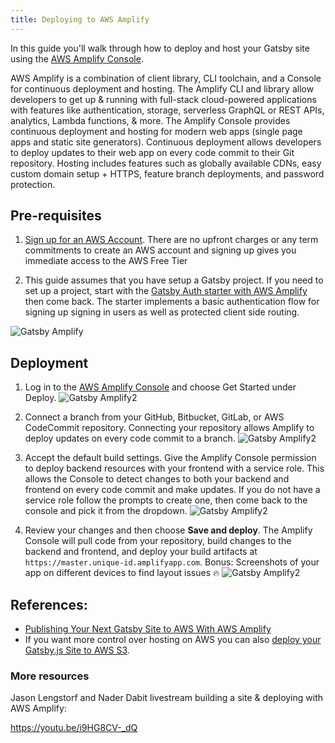 ```yaml
---
title: Deploying to AWS Amplify
---
```


In this guide you'll walk through how to deploy and host your Gatsby site using the [AWS Amplify Console](https://console.amplify.aws).

AWS Amplify is a combination of client library, CLI toolchain, and a Console for continuous deployment and hosting. The Amplify CLI and library allow developers to get up & running with full-stack cloud-powered applications with features like authentication, storage, serverless GraphQL or REST APIs, analytics, Lambda functions, & more. The Amplify Console provides continuous deployment and hosting for modern web apps (single page apps and static site generators). Continuous deployment allows developers to deploy updates to their web app on every code commit to their Git repository. Hosting includes features such as globally available CDNs, easy custom domain setup + HTTPS, feature branch deployments, and password protection.

## Pre-requisites

1. [Sign up for an AWS Account](https://portal.aws.amazon.com/billing/signup?redirect_url=https%3A%2F%2Faws.amazon.com%2Fregistration-confirmation). There are no upfront charges or any term commitments to create an AWS account and signing up gives you immediate access to the AWS Free Tier

2. This guide assumes that you have setup a Gatsby project. If you need to set up a project, start with the [Gatsby Auth starter with AWS Amplify](https://github.com/dabit3/gatsby-auth-starter-aws-amplify) then come back. The starter implements a basic authentication flow for signing up signing in users as well as protected client side routing.

![Gatsby Amplify](./images/amplify-gatsby-auth.gif)

## Deployment

1. Log in to the [AWS Amplify Console](https://console.aws.amazon.com/amplify/home) and choose Get Started under Deploy.
   ![Gatsby Amplify2](./images/amplify-gettingstarted.png)

2. Connect a branch from your GitHub, Bitbucket, GitLab, or AWS CodeCommit repository. Connecting your repository allows Amplify to deploy updates on every code commit to a branch.
   ![Gatsby Amplify2](./images/amplify-connect-repo.gif)

3. Accept the default build settings. Give the Amplify Console permission to deploy backend resources with your frontend with a service role. This allows the Console to detect changes to both your backend and frontend on every code commit and make updates. If you do not have a service role follow the prompts to create one, then come back to the console and pick it from the dropdown.
   ![Gatsby Amplify2](./images/amplify-build-settings.gif)

4. Review your changes and then choose **Save and deploy**. The Amplify Console will pull code from your repository, build changes to the backend and frontend, and deploy your build artifacts at `https://master.unique-id.amplifyapp.com`. Bonus: Screenshots of your app on different devices to find layout issues 🔥
   ![Gatsby Amplify2](./images/amplify-gatsby-deploy.gif)

## References:

- [Publishing Your Next Gatsby Site to AWS With AWS Amplify](/blog/2018-08-24-gatsby-aws-hosting/)
- If you want more control over hosting on AWS you can also [deploy your Gatsby.js Site to AWS S3](/docs/how-to/previews-deploys-hosting/deploying-to-s3-cloudfront/).

### More resources

Jason Lengstorf and Nader Dabit livestream building a site & deploying with AWS Amplify:

https://youtu.be/i9HG8CV-_dQ
